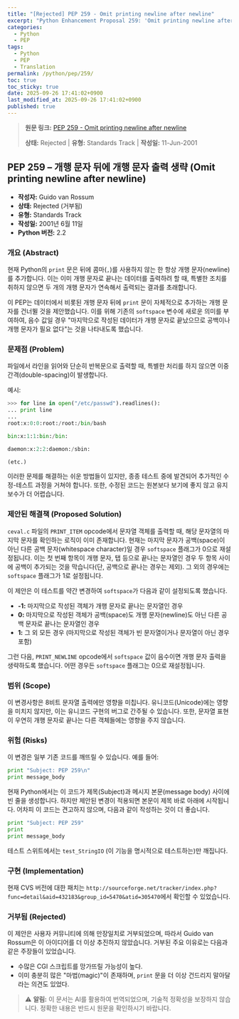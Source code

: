 ```yaml
---
title: "[Rejected] PEP 259 - Omit printing newline after newline"
excerpt: "Python Enhancement Proposal 259: 'Omit printing newline after newline'에 대한 한국어 번역입니다."
categories:
  - Python
  - PEP
tags:
  - Python
  - PEP
  - Translation
permalink: /python/pep/259/
toc: true
toc_sticky: true
date: 2025-09-26 17:41:02+0900
last_modified_at: 2025-09-26 17:41:02+0900
published: true
---
```

> **원문 링크:** [PEP 259 - Omit printing newline after newline](https://peps.python.org/pep-0259/)
>
> **상태:** Rejected | **유형:** Standards Track | **작성일:** 11-Jun-2001

## PEP 259 – 개행 문자 뒤에 개행 문자 출력 생략 (Omit printing newline after newline)

*   **작성자:** Guido van Rossum
*   **상태:** Rejected (거부됨)
*   **유형:** Standards Track
*   **작성일:** 2001년 6월 11일
*   **Python 버전:** 2.2

### 개요 (Abstract)

현재 Python의 `print` 문은 뒤에 콤마(`,`)를 사용하지 않는 한 항상 개행 문자(newline)를 추가합니다. 이는 이미 개행 문자로 끝나는 데이터를 출력하려 할 때, 특별한 조치를 취하지 않으면 두 개의 개행 문자가 연속해서 출력되는 결과를 초래합니다.

이 PEP는 데이터에서 비롯된 개행 문자 뒤에 `print` 문이 자체적으로 추가하는 개행 문자를 건너뛸 것을 제안했습니다. 이를 위해 기존의 `softspace` 변수에 새로운 의미를 부여하여, 음수 값일 경우 "마지막으로 작성된 데이터가 개행 문자로 끝났으므로 공백이나 개행 문자가 필요 없다"는 것을 나타내도록 했습니다.

### 문제점 (Problem)

파일에서 라인을 읽어와 단순히 반복문으로 출력할 때, 특별한 처리를 하지 않으면 이중 간격(double-spacing)이 발생합니다.

예시:
```python
>>> for line in open("/etc/passwd").readlines():
... print line
...
root:x:0:0:root:/root:/bin/bash

bin:x:1:1:bin:/bin:

daemon:x:2:2:daemon:/sbin:

(etc.)
```

이러한 문제를 해결하는 쉬운 방법들이 있지만, 종종 테스트 중에 발견되어 추가적인 수정-테스트 과정을 거쳐야 합니다. 또한, 수정된 코드는 원본보다 보기에 좋지 않고 유지보수가 더 어렵습니다.

### 제안된 해결책 (Proposed Solution)

`ceval.c` 파일의 `PRINT_ITEM` opcode에서 문자열 객체를 출력할 때, 해당 문자열의 마지막 문자를 확인하는 로직이 이미 존재합니다. 현재는 마지막 문자가 공백(space)이 아닌 다른 공백 문자(whitespace character)일 경우 `softspace` 플래그가 0으로 재설정됩니다. 이는 첫 번째 항목이 개행 문자, 탭 등으로 끝나는 문자열인 경우 두 항목 사이에 공백이 추가되는 것을 막습니다(단, 공백으로 끝나는 경우는 제외). 그 외의 경우에는 `softspace` 플래그가 1로 설정됩니다.

이 제안은 이 테스트를 약간 변경하여 `softspace`가 다음과 같이 설정되도록 했습니다.

*   **-1:** 마지막으로 작성된 객체가 개행 문자로 끝나는 문자열인 경우
*   **0:** 마지막으로 작성된 객체가 공백(space)도 개행 문자(newline)도 아닌 다른 공백 문자로 끝나는 문자열인 경우
*   **1:** 그 외 모든 경우 (마지막으로 작성된 객체가 빈 문자열이거나 문자열이 아닌 경우 포함)

그런 다음, `PRINT_NEWLINE` opcode에서 `softspace` 값이 음수이면 개행 문자 출력을 생략하도록 했습니다. 어떤 경우든 `softspace` 플래그는 0으로 재설정됩니다.

### 범위 (Scope)

이 변경사항은 8비트 문자열 출력에만 영향을 미칩니다. 유니코드(Unicode)에는 영향을 미치지 않지만, 이는 유니코드 구현의 버그로 간주될 수 있습니다. 또한, 문자열 표현이 우연히 개행 문자로 끝나는 다른 객체들에는 영향을 주지 않습니다.

### 위험 (Risks)

이 변경은 일부 기존 코드를 깨뜨릴 수 있습니다. 예를 들어:

```python
print "Subject: PEP 259\n"
print message_body
```

현재 Python에서는 이 코드가 제목(Subject)과 메시지 본문(message body) 사이에 빈 줄을 생성합니다. 하지만 제안된 변경이 적용되면 본문이 제목 바로 아래에 시작됩니다. 어차피 이 코드는 견고하지 않으며, 다음과 같이 작성하는 것이 더 좋습니다.

```python
print "Subject: PEP 259"
print
print message_body
```

테스트 스위트에서는 `test_StringIO` (이 기능을 명시적으로 테스트하는)만 깨집니다.

### 구현 (Implementation)

현재 CVS 버전에 대한 패치는 `http://sourceforge.net/tracker/index.php?func=detail&aid=432183&group_id=5470&atid=305470`에서 확인할 수 있었습니다.

### 거부됨 (Rejected)

이 제안은 사용자 커뮤니티에 의해 만장일치로 거부되었으며, 따라서 Guido van Rossum은 이 아이디어를 더 이상 추진하지 않았습니다. 거부된 주요 이유로는 다음과 같은 주장들이 있었습니다.

*   수많은 CGI 스크립트를 망가뜨릴 가능성이 높다.
*   이미 충분히 많은 "마법(magic)"이 존재하며, `print` 문을 더 이상 건드리지 말아달라는 의견도 있었다.

> ⚠️ **알림:** 이 문서는 AI를 활용하여 번역되었으며, 기술적 정확성을 보장하지 않습니다. 정확한 내용은 반드시 원문을 확인하시기 바랍니다.